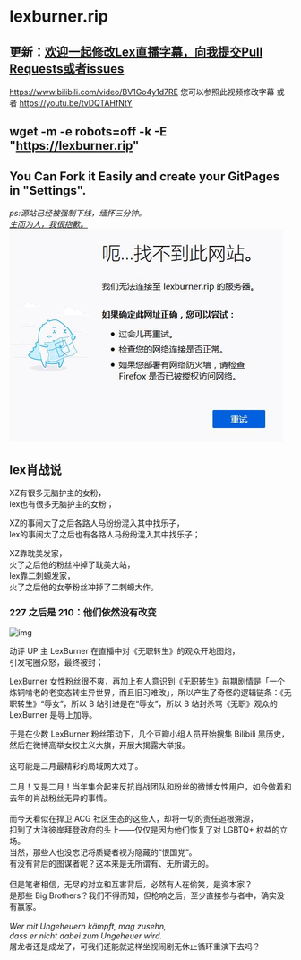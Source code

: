 # lexburner.rip

## 更新：[欢迎一起修改Lex直播字幕，向我提交Pull Requests或者issues](https://github.com/Xiaozhan-sb/lexburner.rip/blob/main/assets/others/Modified.srt)

https://www.bilibili.com/video/BV1Go4y1d7RE
您可以参照此视频修改字幕  或者 https://youtu.be/tvDQTAHfNtY

## wget -m -e robots=off -k -E "https://lexburner.rip"

## You Can Fork it Easily and create your GitPages in "Settings".

*ps:源站已经被强制下线，缅怀三分钟。*<br>
[*生而为人，我很抱歉。*](main/assets/1.md) <br>
![](https://raw.githubusercontent.com/Xiaozhan-sb/lexburner.rip/main/assets/img/0h.JPG)

## lex肖战说 <br>

XZ有很多无脑护主的女粉，<br>lex也有很多无脑护主的女粉； <br>

XZ的事闹大了之后各路人马纷纷混入其中找乐子，<br>lex的事闹大了之后也有各路人马纷纷混入其中找乐子；<br>

XZ靠耽美发家，<br>火了之后他的粉丝冲掉了耽美大站，<br>lex靠二刺螈发家，<br>火了之后他的女拳粉丝冲掉了二刺螈大作。 <br>

### 227 之后是 210：他们依然没有改变<br>



![img](https://lh3.googleusercontent.com/-gaaSXUpKk5o/YCPotJCVe_I/AAAAAAAANS0/YTbpcYbDfuEirTzh1io6ezrwjlgv1jVSQCLcBGAsYHQ/s1600/1612966062243884-0.png)<br>

动评 UP 主 LexBurner 在直播中对《无职转生》的观众开地图炮，<br>引发宅圈众怒，最终被封；<br>



LexBurner  女性粉丝很不爽，再加上有人意识到《无职转生》前期剧情是「一个炼铜啃老的老变态转生异世界，而且旧习难改」，所以产生了奇怪的逻辑链条：《无职转生》“辱女”，所以 B 站引进是在“辱女”，所以 B 站封杀骂《无职》观众的 LexBurner 是辱上加辱。<br>

于是在少数 LexBurner 粉丝策动下，几个豆瓣小组人员开始搜集 Bilibili 黑历史，然后在微博高举女权主义大旗，开展大揭露大举报。<br>
<br>
这可能是二月最精彩的局域网大戏了。<br>
<br>
二月！又是二月！当年集合起来反抗肖战团队和粉丝的微博女性用户，如今做着和去年的肖战粉丝无异的事情。<br>
<br>
而今天看似在捍卫 ACG 社区生态的这些人，却将一切的责任追根溯源，<br>扣到了大洋彼岸拜登政府的头上——仅仅是因为他们恢复了对 LGBTQ+ 权益的立场。<br>当然，那些人也没忘记将质疑者视为隐藏的“恨国党”。
<br>
有没有背后的图谋者呢？这本来是无所谓有、无所谓无的。<br>
<br>
但是笔者相信，无尽的对立和互害背后，必然有人在偷笑，是资本家？<br>是那些 Big Brothers？我们不得而知，但枪响之后，至少直接参与者中，确实没有赢家。<br>
<br>
*Wer mit Ungeheuern kämpft, mag zusehn,<br> dass er nicht dabei zum Ungeheuer wird.*
<br>
屠龙者还是成龙了，可我们还能就这样坐视闹剧无休止循环重演下去吗？<br>
